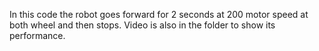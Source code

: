 In this code the robot goes forward for 2 seconds at 200 motor speed at both wheel and then stops.
Video is also in the folder to show its performance.

